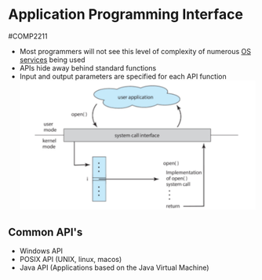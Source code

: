 # Application Programming Interface
#COMP2211
- Most programmers will not see this level of complexity of numerous [OS services](OS%20Services.md) being used
- APIs hide away behind standard functions
- Input and output parameters are specified for each API function
![](Images/API_Open.png)
## Common API's
- Windows API
- POSIX API (UNIX, linux, macos)
- Java API (Applications based on the Java Virtual Machine)